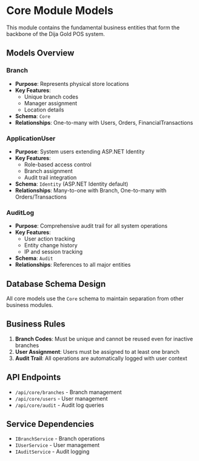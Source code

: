# Core Module Models

This module contains the fundamental business entities that form the backbone of the Dija Gold POS system.

## Models Overview

### Branch
- **Purpose**: Represents physical store locations
- **Key Features**: 
  - Unique branch codes
  - Manager assignment
  - Location details
- **Schema**: `Core`
- **Relationships**: One-to-many with Users, Orders, FinancialTransactions

### ApplicationUser
- **Purpose**: System users extending ASP.NET Identity
- **Key Features**:
  - Role-based access control
  - Branch assignment
  - Audit trail integration
- **Schema**: `Identity` (ASP.NET Identity default)
- **Relationships**: Many-to-one with Branch, One-to-many with Orders/Transactions

### AuditLog
- **Purpose**: Comprehensive audit trail for all system operations
- **Key Features**:
  - User action tracking
  - Entity change history
  - IP and session tracking
- **Schema**: `Audit`
- **Relationships**: References to all major entities

## Database Schema Design

All core models use the `Core` schema to maintain separation from other business modules.

## Business Rules

1. **Branch Codes**: Must be unique and cannot be reused even for inactive branches
2. **User Assignment**: Users must be assigned to at least one branch
3. **Audit Trail**: All operations are automatically logged with user context

## API Endpoints

- `/api/core/branches` - Branch management
- `/api/core/users` - User management
- `/api/core/audit` - Audit log queries

## Service Dependencies

- `IBranchService` - Branch operations
- `IUserService` - User management
- `IAuditService` - Audit logging
